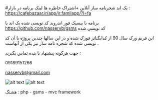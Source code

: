 #بک اند شجرنامه ساز آنلاین +اشتراک خاطره ها
لینک برنامه در بازار :
https://cafebazaar.ir/app/ir.familapp/?l=fa

برنامه با بیسیک فور اندروید کد نویسی شده 
بک اند با 
https://github.com/nasservb/gsms 
کد نویسی شده 
 
این فریم ورک سال 90 از کدایگناتر فورک شده و در این سالها چندین پروژه با آن کد نویسی شده که شجره نامه ساز نیز یکی از آنهاست .
 
جهت هرگونه پیشنهاد با بنده تماس بگیرید :

09189151266

nasservb@gmail.com


![alt text](https://s.cafebazaar.ir/1/upload/screenshot/ir.familapp0.jpg)
![alt text](https://s.cafebazaar.ir/1/upload/screenshot/ir.familapp5.jpg)

هشتگ :
 php - gsms - mvc framework

